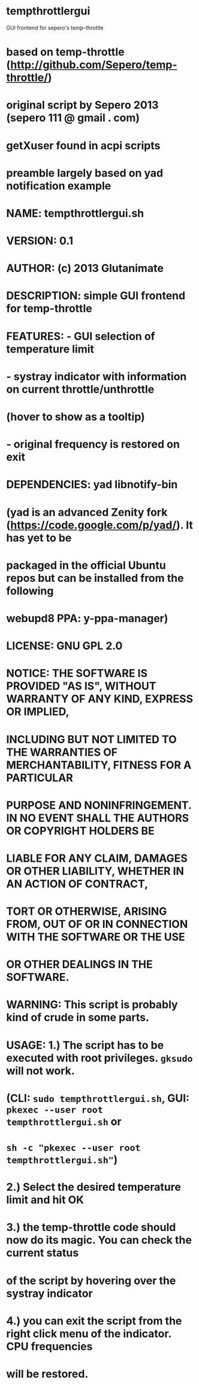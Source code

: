 tempthrottlergui
================

GUI frontend for sepero's temp-throttle

# based on temp-throttle (http://github.com/Sepero/temp-throttle/) 
# original script by Sepero 2013 (sepero 111 @ gmail . com)

# getXuser found in acpi scripts
# preamble largely based on yad notification example

# NAME:         tempthrottlergui.sh
# VERSION:      0.1
# AUTHOR:       (c) 2013 Glutanimate
# DESCRIPTION:  simple GUI frontend for temp-throttle
# FEATURES:     - GUI selection of temperature limit
#               - systray indicator with information on current throttle/unthrottle
#                 (hover to show as a tooltip)
#               - original frequency is restored on exit
#
# DEPENDENCIES: yad libnotify-bin
#               (yad is an advanced Zenity fork (https://code.google.com/p/yad/). It has yet to be
#                packaged in the official Ubuntu repos but can be installed from the following 
#                webupd8 PPA: y-ppa-manager)
#
# LICENSE:      GNU GPL 2.0
#
# NOTICE:       THE SOFTWARE IS PROVIDED "AS IS", WITHOUT WARRANTY OF ANY KIND, EXPRESS OR IMPLIED,
#               INCLUDING BUT NOT LIMITED TO THE WARRANTIES OF MERCHANTABILITY, FITNESS FOR A PARTICULAR
#               PURPOSE AND NONINFRINGEMENT. IN NO EVENT SHALL THE AUTHORS OR COPYRIGHT HOLDERS BE
#               LIABLE FOR ANY CLAIM, DAMAGES OR OTHER LIABILITY, WHETHER IN AN ACTION OF CONTRACT, 
#               TORT OR OTHERWISE, ARISING FROM, OUT OF OR IN CONNECTION WITH THE SOFTWARE OR THE USE 
#               OR OTHER DEALINGS IN THE SOFTWARE.
#
#
# WARNING:      This script is probably kind of crude in some parts.
# USAGE:        1.) The script has to be executed with root privileges. `gksudo` will not work.
#                   (CLI: `sudo tempthrottlergui.sh`, GUI: `pkexec --user root tempthrottlergui.sh` or
#                    `sh -c "pkexec --user root tempthrottlergui.sh"`)
#               2.) Select the desired temperature limit and hit OK
#               3.) the temp-throttle code should now do its magic. You can check the current status
#                   of the script by hovering over the systray indicator
#               4.) you can exit the script from the right click menu of the indicator. CPU frequencies
#                   will be restored.
